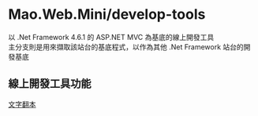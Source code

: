 # Mao.Web.Mini/develop-tools

以 .Net Framework 4.6.1 的 ASP.NET MVC 為基底的線上開發工具  
主分支則是用來擷取該站台的基底程式，以作為其他 .Net Framework 站台的開發基底

## 線上開發工具功能

[文字翻本](/docs/Generate.md)